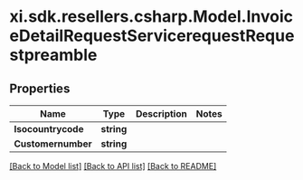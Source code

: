 # xi.sdk.resellers.csharp.Model.InvoiceDetailRequestServicerequestRequestpreamble

## Properties

Name | Type | Description | Notes
------------ | ------------- | ------------- | -------------
**Isocountrycode** | **string** |  | 
**Customernumber** | **string** |  | 

[[Back to Model list]](../README.md#documentation-for-models) [[Back to API list]](../README.md#documentation-for-api-endpoints) [[Back to README]](../README.md)

